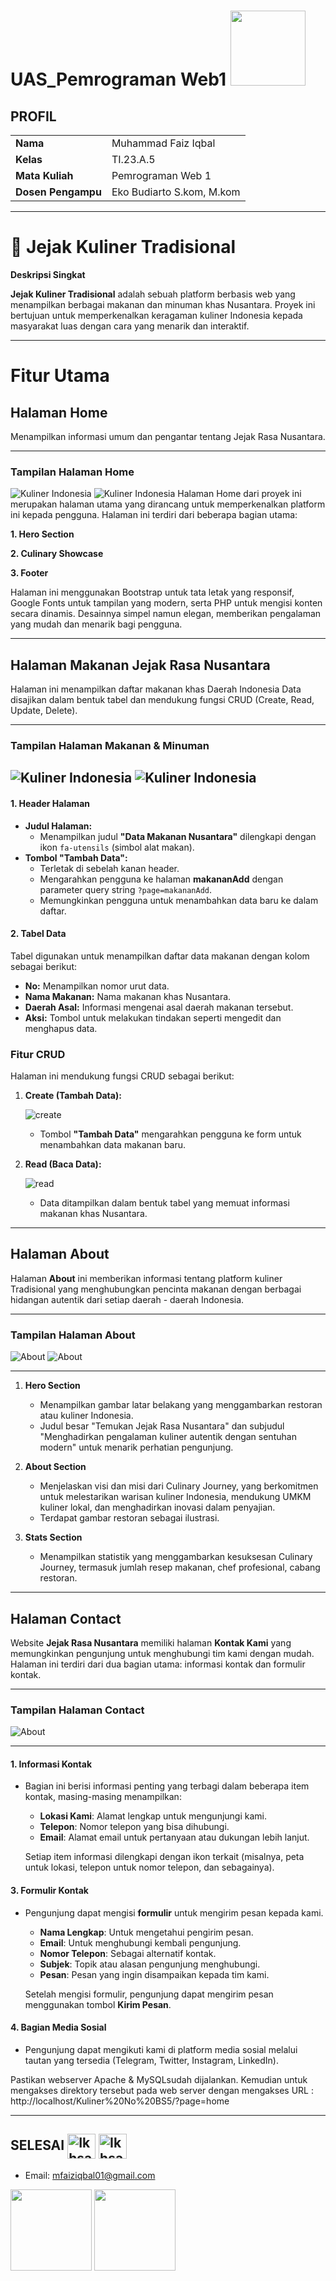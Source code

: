# UAS_Pemrograman Web1 <img src=https://seeklogo.com/images/E/elephpant-mascot-php-logo-4C78D1AC4E-seeklogo.com.png width="120px" >


## PROFIL

|  |  |
| -------- | --- |
| **Nama** | Muhammad Faiz Iqbal |
| **Kelas** | TI.23.A.5 |
| **Mata Kuliah** | Pemrograman Web 1 |
| **Dosen Pengampu** | Eko Budiarto S.kom, M.kom |
---

# 🍚 Jejak Kuliner Tradisional 

**Deskripsi Singkat**

**Jejak Kuliner Tradisional** adalah sebuah platform berbasis web yang menampilkan berbagai makanan dan minuman khas Nusantara. Proyek ini bertujuan untuk memperkenalkan keragaman kuliner Indonesia kepada masyarakat luas dengan cara yang menarik dan interaktif.

---

# Fitur Utama

## Halaman Home

Menampilkan informasi umum dan pengantar tentang Jejak Rasa Nusantara.

---

### Tampilan Halaman Home

<img src="image/H1.png" alt="Kuliner Indonesia" class="img-fluid rounded-3 shadow">
<img src="image/H2.png" alt="Kuliner Indonesia" class="img-fluid rounded-3 shadow">
Halaman Home dari proyek ini  merupakan halaman utama yang dirancang untuk memperkenalkan platform ini kepada pengguna. Halaman ini terdiri dari beberapa bagian utama:

**1. Hero Section**

**2. Culinary Showcase**

**3. Footer**

Halaman ini menggunakan Bootstrap untuk tata letak yang responsif, Google Fonts untuk tampilan yang modern, serta PHP untuk mengisi konten secara dinamis. Desainnya simpel namun elegan, memberikan pengalaman yang mudah dan menarik bagi pengguna.

---

## Halaman Makanan Jejak Rasa Nusantara

Halaman ini menampilkan daftar makanan khas Daerah Indonesia Data disajikan dalam bentuk tabel dan mendukung fungsi CRUD (Create, Read, Update, Delete).

---

### Tampilan Halaman Makanan & Minuman

![Kuliner Indonesia](image/H3.png)
![Kuliner Indonesia](image/H4.png)
---

#### 1. Header Halaman

- **Judul Halaman:**
  - Menampilkan judul **"Data Makanan Nusantara"** dilengkapi dengan ikon `fa-utensils` (simbol alat makan).
- **Tombol "Tambah Data":**
  - Terletak di sebelah kanan header.
  - Mengarahkan pengguna ke halaman **makananAdd** dengan parameter query string `?page=makananAdd`.
  - Memungkinkan pengguna untuk menambahkan data baru ke dalam daftar.

#### 2. Tabel Data

Tabel digunakan untuk menampilkan daftar data makanan dengan kolom sebagai berikut:

- **No:** Menampilkan nomor urut data.
- **Nama Makanan:** Nama makanan khas Nusantara.
- **Daerah Asal:** Informasi mengenai asal daerah makanan tersebut.
- **Aksi:** Tombol untuk melakukan tindakan seperti mengedit dan menghapus data.

### Fitur CRUD

Halaman ini mendukung fungsi CRUD sebagai berikut:

1. **Create (Tambah Data):**

   ![create](image/H7.png)

   - Tombol **"Tambah Data"** mengarahkan pengguna ke form untuk menambahkan data makanan baru.

2. **Read (Baca Data):**

   ![read](image/H3.png)

   - Data ditampilkan dalam bentuk tabel yang memuat informasi makanan khas Nusantara.

---

## Halaman About

Halaman **About** ini memberikan informasi tentang platform kuliner Tradisional yang menghubungkan pencinta makanan dengan berbagai hidangan autentik dari setiap daerah - daerah Indonesia.

---

### Tampilan Halaman About

![About](image/H5.png)
![About](image/H6.png)

---

1. **Hero Section**

   - Menampilkan gambar latar belakang yang menggambarkan restoran atau kuliner Indonesia.
   - Judul besar "Temukan Jejak Rasa Nusantara" dan subjudul "Menghadirkan pengalaman kuliner autentik dengan sentuhan modern" untuk menarik perhatian pengunjung.

2. **About Section**

   - Menjelaskan visi dan misi dari Culinary Journey, yang berkomitmen untuk melestarikan warisan kuliner Indonesia, mendukung UMKM kuliner lokal, dan menghadirkan inovasi dalam penyajian.
   - Terdapat gambar restoran sebagai ilustrasi.

3. **Stats Section**
   - Menampilkan statistik yang menggambarkan kesuksesan Culinary Journey, termasuk jumlah resep makanan, chef profesional, cabang restoran.

---

## Halaman Contact

Website **Jejak Rasa Nusantara** memiliki halaman **Kontak Kami** yang memungkinkan pengunjung untuk menghubungi tim kami dengan mudah. Halaman ini terdiri dari dua bagian utama: informasi kontak dan formulir kontak.

---

### Tampilan Halaman Contact

![About](image/H8.png)

---

#### 1. **Informasi Kontak**

- Bagian ini berisi informasi penting yang terbagi dalam beberapa item kontak, masing-masing menampilkan:

  - **Lokasi Kami**: Alamat lengkap untuk mengunjungi kami.
  - **Telepon**: Nomor telepon yang bisa dihubungi.
  - **Email**: Alamat email untuk pertanyaan atau dukungan lebih lanjut.
  
  Setiap item informasi dilengkapi dengan ikon terkait (misalnya, peta untuk lokasi, telepon untuk nomor telepon, dan sebagainya).

#### 3. **Formulir Kontak**

- Pengunjung dapat mengisi **formulir** untuk mengirim pesan kepada kami.

  - **Nama Lengkap**: Untuk mengetahui pengirim pesan.
  - **Email**: Untuk menghubungi kembali pengunjung.
  - **Nomor Telepon**: Sebagai alternatif kontak.
  - **Subjek**: Topik atau alasan pengunjung menghubungi.
  - **Pesan**: Pesan yang ingin disampaikan kepada tim kami.

  Setelah mengisi formulir, pengunjung dapat mengirim pesan menggunakan tombol **Kirim Pesan**.

#### 4. **Bagian Media Sosial**

- Pengunjung dapat mengikuti kami di platform media sosial melalui tautan yang tersedia (Telegram, Twitter, Instagram, LinkedIn).

Pastikan webserver Apache & MySQLsudah dijalankan. Kemudian untuk mengakses direktory tersebut pada web server dengan mengakses URL : http://localhost/Kuliner%20No%20BS5/?page=home

---

## SELESAI <img align="center" alt="Ikhsan-Python" height="40" width="45" src="https://em-content.zobj.net/source/microsoft-teams/337/student_1f9d1-200d-1f393.png"> <img align="center" alt="Ikhsan-Python" height="40" width="45" src="https://em-content.zobj.net/thumbs/160/twitter/348/flag-indonesia_1f1ee-1f1e9.png">

- Email: mfaiziqbal01@gmail.com

<img src=https://nugasin.com/template/assets/photo/deasty_digital.jpg width="130px" > <img src=https://dcassetcdn.com/design_img/597433/138089/138089_3947431_597433_image.jpg width="130px" >